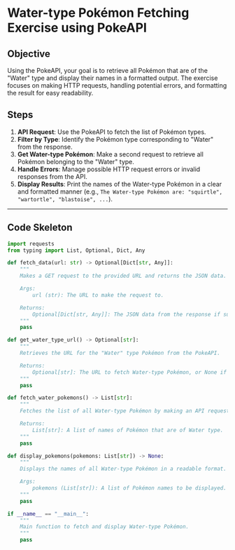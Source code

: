 # Water-type Pokémon Fetching Exercise using PokeAPI

## Objective

Using the PokeAPI, your goal is to retrieve all Pokémon that are of the "Water" type and display their names in a formatted output. The exercise focuses on making HTTP requests, handling potential errors, and formatting the result for easy readability.

## Steps

1. **API Request**: Use the PokeAPI to fetch the list of Pokémon types.
2. **Filter by Type**: Identify the Pokémon type corresponding to "Water" from the response.
3. **Get Water-type Pokémon**: Make a second request to retrieve all Pokémon belonging to the "Water" type.
4. **Handle Errors**: Manage possible HTTP request errors or invalid responses from the API.
5. **Display Results**: Print the names of the Water-type Pokémon in a clear and formatted manner (e.g., `The Water-type Pokémon are: "squirtle", "wartortle", "blastoise", ...`).

---

## Code Skeleton

```python
import requests
from typing import List, Optional, Dict, Any

def fetch_data(url: str) -> Optional[Dict[str, Any]]:
    """
    Makes a GET request to the provided URL and returns the JSON data.

    Args:
        url (str): The URL to make the request to.

    Returns:
        Optional[Dict[str, Any]]: The JSON data from the response if successful, or None in case of an error.
    """
    pass

def get_water_type_url() -> Optional[str]:
    """
    Retrieves the URL for the "Water" type Pokémon from the PokeAPI.

    Returns:
        Optional[str]: The URL to fetch Water-type Pokémon, or None if not found or error occurs.
    """
    pass

def fetch_water_pokemons() -> List[str]:
    """
    Fetches the list of all Water-type Pokémon by making an API request.

    Returns:
        List[str]: A list of names of Pokémon that are of Water type.
    """
    pass

def display_pokemons(pokemons: List[str]) -> None:
    """
    Displays the names of all Water-type Pokémon in a readable format.

    Args:
        pokemons (List[str]): A list of Pokémon names to be displayed.
    """
    pass

if __name__ == "__main__":
    """
    Main function to fetch and display Water-type Pokémon.
    """
    pass
```
